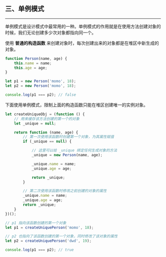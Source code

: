 ## 三、单例模式
---
单例模式是设计模式中最常用的一种。单例模式的作用就是在使用方法创建对象的时候，我们无论创建多少次对象都指向同一个。

使用 **普通的构造函数** 来创建对象时，每次创建出来的对象都是在堆区中新生成的对象。
```js
function Person(name, age) {
    this.name = name;
    this.age = age;
}

let p1 = new Person('momo', 18);
let p2 = new Person('momo', 18);

console.log(p1 === p2); // false
```

下面使用单例模式，限制上面的构造函数只能在堆区创建唯一的实例对象。
```js
let createUniqueObj = (function () {
    // 用来缓存该方法创建的第一个的对象
    let _unique = null;

    return function (name, age) {
        // 第一次使用该函数时创建第一个对象，为其属性赋值
        if (_unique == null) {

            // 这里可以给 _unique 绑定任何生成对象的方法
            _unique = new Person(name, age);

            _unique.name = name;
            _unique.age = age;

            return _unique;
        }

        // 第二次使用该函数时修改之前创建的对象的属性
        _unique.name = name;
        _unique.age = age;
        return _unique;
    }
})();

// p1 指向该函数创建的第一个对象
let p1 = createUniquePerson('momo', 18);

// p2 也指向了该函数创建的第一个对象，同时修改了该对象的属性
let p2 = createUniquePerson('dwd', 19);

console.log(p1 === p2); // true
```
